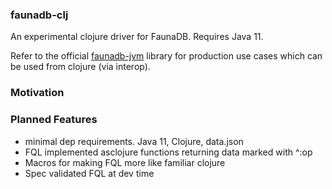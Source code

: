 
### faunadb-clj

An experimental clojure driver for FaunaDB. Requires Java 11.

Refer to the official [faunadb-jvm][faunadb-jvm] library for 
production use cases which can be used from clojure (via interop).

[faunadb-jvm]: https://github.com/fauna/faunadb-jvm

### Motivation

### Planned Features

- minimal dep requirements. Java 11, Clojure, data.json
- FQL implemented asclojure functions returning data marked with ^:op
- Macros for making FQL more like familiar clojure
- Spec validated FQL at dev time
